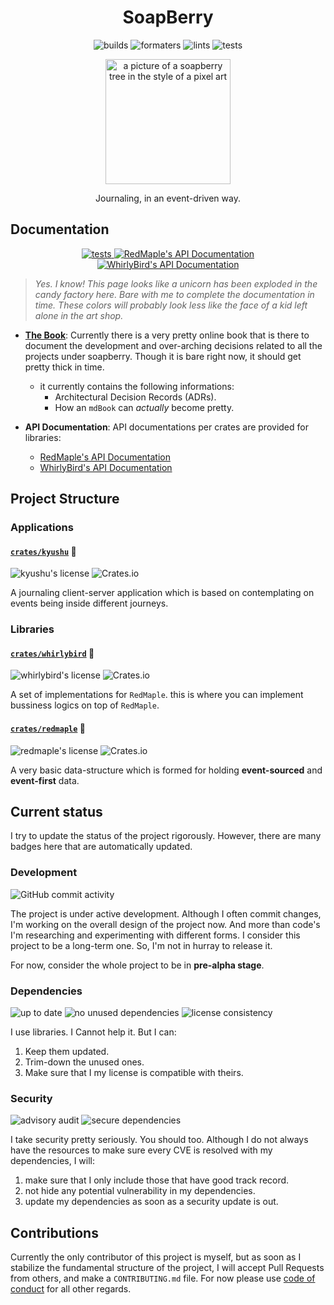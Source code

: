 <h1 align="center">
  SoapBerry
</h1>


<p align="center">
  <img alt="builds" src="https://img.shields.io/github/actions/workflow/status/amirography/soapberry/cargo-build.yml?color=%23eed49f&label=build&logo=Rust&logoColor=%23eed49f&style=for-the-badge">
  <img alt="formaters" src="https://img.shields.io/github/actions/workflow/status/amirography/soapberry/cargo-fmt.yml?color=%23a6da95&label=formatted&logo=Rust&logoColor=%23a6da95&style=for-the-badge">
  <img alt="lints" src="https://img.shields.io/github/actions/workflow/status/amirography/soapberry/cargo-clippy.yml?color=%23f5bde6&label=lints&logo=Rust&logoColor=%23f5bde6&style=for-the-badge">
  <img alt="tests" src="https://img.shields.io/github/actions/workflow/status/amirography/soapberry/cargo-test.yml?color=%23f0c6c6&label=tests&logo=Rust&logoColor=%23f0c6c6&style=for-the-badge">
</p>

<p align="center">
  <img width="200" src="./assets/soapberry.png" alt="a picture of a soapberry tree in the style of a pixel art">
</p>

<p align="center">
Journaling, in an event-driven way.

</p>


## Documentation
<p align="center">
  <a href="https://amirography.github.io/soapberry/">
    <img alt="tests" src="https://img.shields.io/static/v1?label=documentation&message=mdbook&color=c6a0f6&logo=Rust&logoColor=c6a0f6&style=for-the-badge">
  </a>
  <a href="https://docs.rs/redmaple/latest/redmaple/">
    <img alt="RedMaple's API Documentation" src="https://img.shields.io/static/v1?label=RedMaple&message=docs.rs&color=f5a97f&logo=Rust&logoColor=f5a97f&style=for-the-badge">
  </a>
  <a href="https://docs.rs/whirlybird/latest/whirlybird/">
    <img alt="WhirlyBird's API Documentation" src="https://img.shields.io/static/v1?label=WhirlyBird&message=docs.rs&color=f5a97f&logo=Rust&logoColor=f5a97f&style=for-the-badge">
  </a>
</p>

> *Yes. I know! This page looks like a unicorn has been exploded in the candy factory here. Bare with me to complete the documentation in time. These colors will probably look less like the face of a kid left alone in the art shop.* 

- [**The Book**](https://amirography.github.io/soapberry/): Currently there is a very pretty online book that is
  there to document the development and over-arching
  decisions related to all the projects under soapberry.
  Though it is bare right now, it should get pretty thick in time.
  - it currently contains the following informations:
    - Architectural Decision Records (ADRs).
    - How an `mdBook` can *actually* become pretty.

- **API Documentation**: API documentations per crates are provided for libraries:
  - [RedMaple's API Documentation](https://docs.rs/redmaple/latest/redmaple/) 
  - [WhirlyBird's API Documentation](https://docs.rs/whirlybird/latest/whirlybird/) 
 
  

## Project Structure

### Applications

#### [`crates/kyushu`](./crates/kyushu) :notebook_with_decorative_cover:
<img alt="kyushu's license" src="https://img.shields.io/crates/l/kyushu?color=f4dbd6&label=license&style=flat-square"> ![Crates.io](https://img.shields.io/crates/v/kyushu?color=8bd5ca&label=version&logo=rust&logoColor=8bd5ca&style=flat-square)  

A journaling client-server application
which is based on contemplating on events being inside different journeys.

### Libraries

####  [`crates/whirlybird`](./crates/whirlybird) :fallen_leaf:

<img alt="whirlybird's license" src="https://img.shields.io/crates/l/whirlybird?color=f4dbd6&label=license&style=flat-square"> ![Crates.io](https://img.shields.io/crates/v/whirlybird?color=8bd5ca&label=version&logo=rust&logoColor=8bd5ca&style=flat-square)

A set of implementations for `RedMaple`.
this is where you can implement bussiness logics on top of `RedMaple`. 

#### [`crates/redmaple`](./crates/redmaple) :deciduous_tree: 
<img alt="redmaple's license" src="https://img.shields.io/crates/l/redmaple?color=f4dbd6&label=license&style=flat-square"> ![Crates.io](https://img.shields.io/crates/v/redmaple?color=8bd5ca&label=version&logo=rust&logoColor=8bd5ca&style=flat-square)

A very basic data-structure which is formed for
holding **event-sourced** and **event-first** data. 

## Current status

I try to update the status of the project rigorously. However, there are many badges here that are automatically updated.


### Development


<img alt="GitHub commit activity" src="https://img.shields.io/github/commit-activity/y/amirography/soapberry?color=%238bd5ca&logo=git&logoColor=%238bd5ca&style=for-the-badge">

The project is under active development.
Although I often commit changes, I'm working on the overall design of the project now.
And more than code's I'm researching and experimenting with different forms.
I consider this project to be a long-term one.
So, I'm not in hurray to release it. 

For now, consider the whole project to be in **pre-alpha stage**.




### Dependencies

<p align="left">
  <img alt="up to date" src="https://img.shields.io/github/actions/workflow/status/amirography/soapberry/cargo-outdated.yml?color=%237dc4e4&label=up-to-date&logo=Rust&logoColor=%237dc4e4&style=for-the-badge">
  <img alt="no unused dependencies" src="https://img.shields.io/github/actions/workflow/status/amirography/soapberry/cargo-udep.yml?color=%23a6da95&label=no-unused&logo=Rust&logoColor=%23a6da95&style=for-the-badge">
  <img alt="license consistency" src="https://img.shields.io/github/actions/workflow/status/amirography/soapberry/cargo-deny.yml?color=%238aadf4&label=licenses-compatible&logo=Rust&logoColor=%238aadf4&style=for-the-badge">
</p>

I use libraries. I Cannot help it. But I can:
1. Keep them updated.
2. Trim-down the unused ones.
3. Make sure that I my license is compatible with theirs.


### Security

<p align="left">
  <img alt="advisory audit" src="https://img.shields.io/github/actions/workflow/status/amirography/soapberry/cargo-audit.yml?color=%23eed49f&label=audits&logo=Rust&logoColor=%23eed49f&style=for-the-badge">
  <img alt="secure dependencies" src="https://img.shields.io/github/actions/workflow/status/amirography/soapberry/cargo-pants.yml?color=%23f0c6c6&label=secure-dependencies&logo=Rust&logoColor=%23f0c6c6&style=for-the-badge">
</p>

I take security pretty seriously. You should too.
Although I do not always have the resources to make sure every CVE is resolved with my dependencies, I will:
1. make sure that I only include those that have good track record.
2. not hide any potential vulnerability in my dependencies.
3. update my dependencies as soon as a security update is out. 

## Contributions

Currently the only contributor of this project is myself,
but as soon as I stabilize the fundamental structure of the project, 
I will accept Pull Requests from others, and make a `CONTRIBUTING.md` file.
For now please use [code of conduct](/CODE_OF_CONDUCT.md) for all other regards.


